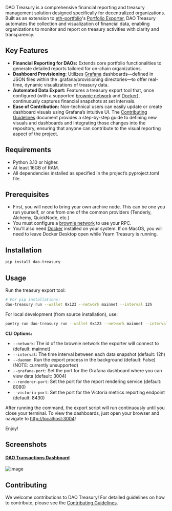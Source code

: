 DAO Treasury is a comprehensive financial reporting and treasury management solution designed specifically for decentralized organizations. Built as an extension to [eth-portfolio](https://github.com/BobTheBuidler/eth-portfolio)'s [Portfolio Exporter](https://bobthebuidler.github.io/eth-portfolio/exporter.html), DAO Treasury automates the collection and visualization of financial data, enabling organizations to monitor and report on treasury activities with clarity and transparency.

## Key Features

- **Financial Reporting for DAOs:** Extends core portfolio functionalities to generate detailed reports tailored for on-chain organizations.
- **Dashboard Provisioning:** Utilizes [Grafana](https://grafana.com/) dashboards—defined in JSON files within the .grafana/provisioning directories—to offer real-time, dynamic visualizations of treasury data.
- **Automated Data Export:** Features a treasury export tool that, once configured (with a supported [brownie network](https://eth-brownie.readthedocs.io/en/stable/network-management.html) and [Docker](https://www.docker.com/get-started/)), continuously captures financial snapshots at set intervals.
- **Ease of Contribution:** Non-technical users can easily update or create dashboard visuals using Grafana’s intuitive UI. The [Contributing Guidelines](https://github.com/BobTheBuidler/dao-treasury/blob/master/CONTRIBUTING.md) document provides a step-by-step guide to defining new visuals and dashboards and integrating those changes into the repository, ensuring that anyone can contribute to the visual reporting aspect of the project.

## Requirements
- Python 3.10 or higher.
- At least 16GB of RAM.
- All dependencies installed as specified in the project’s pyproject.toml file.

## Prerequisites

- First, you will need to bring your own archive node. This can be one you run yourself, or one from one of the common providers (Tenderly, Alchemy, QuickNode, etc.)
- You must configure a [brownie network](https://eth-brownie.readthedocs.io/en/stable/network-management.html) to use your RPC.
- You'll also need [Docker](https://www.docker.com/get-started/) installed on your system. If on MacOS, you will need to leave Docker Desktop open while Yearn Treasury is running.

## Installation

```bash
pip install dao-treasury
```

## Usage

Run the treasury export tool:

```bash
# For pip installations:
dao-treasury run --wallet 0x123 --network mainnet --interval 12h
```

For local development (from source installation), use:
```bash
poetry run dao-treasury run --wallet 0x123 --network mainnet --interval 12h
```

**CLI Options:**
- `--network`: The id of the brownie network the exporter will connect to (default: mainnet)
- `--interval`: The time interval between each data snapshot (default: 12h)
- `--daemon`: Run the export process in the background (default: False) (NOTE: currently unsupported)
- `--grafana-port`: Set the port for the Grafana dashboard where you can view data (default: 3004)
- `--renderer-port`: Set the port for the report rendering service (default: 8080)
- `--victoria-port`: Set the port for the Victoria metrics reporting endpoint (default: 8430)

After running the command, the export script will run continuously until you close your terminal.
To view the dashboards, just open your browser and navigate to [http://localhost:3004](http://localhost:3004)!

Enjoy!

## Screenshots

#### [DAO Transactions Dashboard](https://bobthebuidler.github.io/dao-treasury/transactions.html)

![image](https://github.com/user-attachments/assets/64eb8947-bdd9-490e-a9ea-c9a8e4194df2)

## Contributing

We welcome contributions to DAO Treasury! For detailed guidelines on how to contribute, please see the [Contributing Guidelines](https://github.com/BobTheBuidler/dao-treasury/blob/master/CONTRIBUTING.md).
